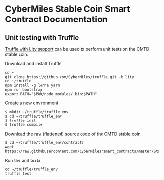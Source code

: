 # CyberMiles Stable Coin Smart Contract Documentation

## Unit testing with Truffle

[Truffle with Lity support](https://github.com/CyberMiles/truffle) can be used to perform unit tests on the CMTD stable coin.

Download and install Truffle

```
cd ~
git clone https://github.com/CyberMiles/truffle.git -b lity
cd ~/truffle
npm install -g lerna yarn
npm run bootstrap
export PATH="$PWD/node_modules/.bin:$PATH"
```

Create a new environment
```
$ mkdir ~/truffle/truffle_env
$ cd ~/truffle/truffle_env
$ truffle init
$ truffle compile
```

Download the raw (flattened) source code of the CMTD stable coin
```
$ cd ~/truffle/truffle_env/contracts
wget https://raw.githubusercontent.com/CyberMiles/smart_contracts/master/StableCoin/StableCoinCMTD.lity
```
Run the unit tests
```
cd ~/truffle/truffle_env
truffle test
```





